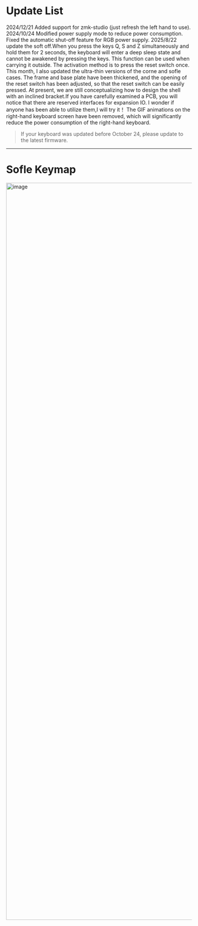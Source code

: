 
# Update List

2024/12/21
Added support for zmk-studio (just refresh the left hand to use).
2024/10/24
Modified power supply mode to reduce power consumption.
Fixed the automatic shut-off feature for RGB power supply.
2025/8/22
update the soft off.When you press the keys Q, S and Z simultaneously and hold them for 2 seconds, the keyboard will enter a deep sleep state and cannot be awakened by pressing the keys. This function can be used when carrying it outside. The activation method is to press the reset switch once.
This month, I also updated the ultra-thin versions of the corne and sofle cases. The frame and base plate have been thickened, and the opening of the reset switch has been adjusted, so that the reset switch can be easily pressed. At present, we are still conceptualizing how to design the shell with an inclined bracket.If you have carefully examined a PCB, you will notice that there are reserved interfaces for expansion IO. I wonder if anyone has been able to utilize them,I will try it！
The GIF animations on the right-hand keyboard screen have been removed, which will significantly reduce the power consumption of the right-hand keyboard.

> If your keyboard was updated before October 24, please update to the latest firmware.
> 
---

# Sofle Keymap
<img width="1004" height="1997" alt="image" src="https://github.com/user-attachments/assets/e96a967c-50e7-453f-8ba6-d0a265de2a26" />


